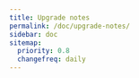 ```yaml
---
title: Upgrade notes
permalink: /doc/upgrade-notes/
sidebar: doc
sitemap:
  priority: 0.8
  changefreq: daily
---
```


